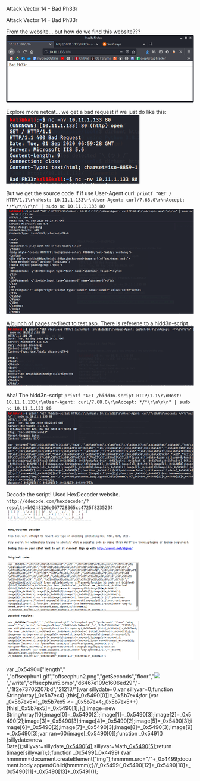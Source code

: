 Attack Vector 14 - Bad Ph33r

Attack Vector 14 - Bad Ph33r


From the website... but how do we find this website???
![e8d99ba2907c6ea445346e1ef02bb6c5.png](../../../_resources/c466882376ba4749ab6f822e229be773.png)



Explore more netcat... we get a bad request if we just do like this:
![a14da1f09b29d25e93561c1ecfd68574.png](../../../_resources/23781db6c8cb4d84a6d77c761e06bcec.png)

But we get the source code if if use User-Agent curl:
`printf "GET / HTTP/1.1\r\nHost: 10.11.1.133\r\nUser-Agent: curl/7.68.0\r\nAccept: */*\r\n\r\n" | sudo nc 10.11.1.133 80`
![fd6d3293779ac40e49a76cb7102e34f2.png](../../../_resources/419ad0dedf89403ab379d77fc0b3bb95.png)

A bunch of pages redirect to test.asp. There is referene to a hidd3n-script...
![1b2147729316d451b6c99d3109b3782d.png](../../../_resources/c1620c2d83cb49ffa480b87caeaefcfa.png)

Aha! The hidd3n-script
`printf "GET /hidd3n-script HTTP/1.1\r\nHost: 10.11.1.133\r\nUser-Agent: curl/7.68.0\r\nAccept: */*\r\n\r\n" | sudo nc 10.11.1.133 80`
![a912fe5f9ef5835c3221fcd1eac28f00.png](../../../_resources/27bbbda44b434824bd5bae9d9238fcbb.png)

Decode the script! Used HexDecoder website. `http://ddecode.com/hexdecoder/?results=b9248126e067728365cc4725f8235294`
![a88064a784fd42b5da80b45ac13b74da.png](../../../_resources/ad7701128d924bdbae9b13963f833eec.png)


var _0x5490=["length"," ","offsecphun1.gif","offsecphun2.png","getSeconds","floor","<img src='","'>","write","offsecphun5.bmp","d6467e109c1606ed29","-","1f2e73705207bd","21213/"];var sillydate=0;var sillyvar=0;function StringArray(_0x5b7ex4) {this[_0x5490[0]]=_0x5b7ex4;for (var _0x5b7ex5=1;_0x5b7ex5 <= _0x5b7ex4;_0x5b7ex5++) {this[_0x5b7ex5]=_0x5490[1];};};image=new StringArray(10);image[0]=_0x5490[2];image[1]=_0x5490[3];image[2]=_0x5490[2];image[3]=_0x5490[3];image[4]=_0x5490[2];image[5]=_0x5490[3];image[6]=_0x5490[2];image[7]=_0x5490[3];image[8]=_0x5490[3];image[9]=_0x5490[3];var ran=60/image[_0x5490[0]];function _0x5491() {sillydate=new Date();sillyvar=sillydate[_0x5490[4]]();sillyvar=Math[_0x5490[5]](sillyvar/ran);return (image[sillyvar]);};function _0x5499(_0x4499) {var hmmmm=document.createElement("img");hmmmm.src="/"+_0x4499;document.body.appendChild(hmmmm);}//_0x5499(_0x5490[12]+_0x5490[10]+_0x5490[11]+_0x5490[13]+_0x5491());